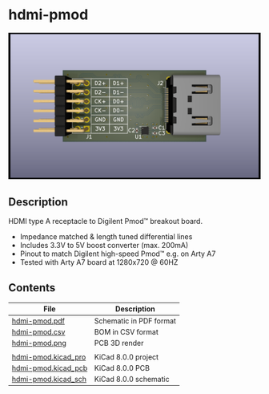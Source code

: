 # hdmi-pmod

![3D render of this HDMI Pmod breakout board](./hdmi-pmod.png)

## Description

HDMI type A receptacle to Digilent Pmod™ breakout board.

- Impedance matched & length tuned differential lines
- Includes 3.3V to 5V boost converter (max. 200mA)
- Pinout to match Digilent high-speed Pmod™ e.g. on Arty A7
- Tested with Arty A7 board at 1280x720 @ 60HZ

## Contents

| File                                         | Description             |
|----------------------------------------------|-------------------------|
| [hdmi-pmod.pdf](./hdmi-pmod.pdf)             | Schematic in PDF format |
| [hdmi-pmod.csv](./hdmi-pmod.csv)             | BOM in CSV format       |
| [hdmi-pmod.png](./hdmi-pmod.png)             | PCB 3D render           |
|                                              |                         |
| [hdmi-pmod.kicad_pro](./hdmi-pmod.kicad_pro) | KiCad 8.0.0 project     |
| [hdmi-pmod.kicad_pcb](./hdmi-pmod.kicad_pcb) | KiCad 8.0.0 PCB         |
| [hdmi-pmod.kicad_sch](./hdmi-pmod.kicad_sch) | KiCad 8.0.0 schematic   |
